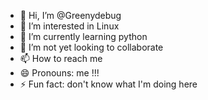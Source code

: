 - 👋 Hi, I’m @Greenydebug
- 👀 I’m interested in Linux 
- 🌱 I’m currently learning python 
- 💞️ I’m not yet looking to collaborate 
- 📫 How to reach me 
- 😄 Pronouns: me !!!
- ⚡ Fun fact: don't know what I'm doing here 

<!---
Greenydebug/Greenydebug is a ✨ special ✨ repository because its `README.md` (this file) appears on your GitHub profile.
You can click the Preview link to take a look at your changes.
--->
